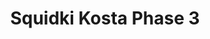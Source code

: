 ---
slug: squidki-kosta-phase-3
title: Squidki Kosta Phase 3
description: "Squidki Kosta Phase 3 is an exciting online game. Play for free directly in your browser!"
icon: /images/new_mods/Sprunki Kosta Phase 3.png
url: https://wowtbc.net/sprunkin/kosta-phase-3/index.html
previewImage: /images/new_mods/Sprunki Kosta Phase 3.png
type: new mods

# SEO配置
seo:
  title: "Squidki Kosta Phase 3 - Play Free Online Game | Fun Browser Games"
  description: "Squidki Kosta Phase 3 - Play this fun online game for free in your browser. No download required!"
  ogImage: "/images/new_mods/Sprunki Kosta Phase 3.png"
  keywords: "squidki-kosta-phase-3, online game, browser game, free game, new mods game, play online"

videoUrls:
  - https://www.youtube.com/embed/example1
  - https://www.youtube.com/embed/example2

whyPlay:
  title: "Why Play Squidki Kosta Phase 3?"
  items:
    - "Immersive Gameplay: Squidki Kosta Phase 3 offers an engaging and immersive gaming experience that will keep you entertained for hours"
    - "Challenging Levels: Test your skills with increasingly difficult challenges and obstacles"
    - "Beautiful Graphics: Enjoy stunning visuals and smooth animations that bring the game world to life"
    - "Regular Updates: New content and features are added regularly to keep the game fresh and exciting"
    - "Free to Play: Experience all the fun without spending a penny"
    - "Community Features: Connect with other players, share strategies, and compete for high scores"
    - "Cross-Platform: Play on any device with a web browser, no downloads required"

features:
  title: "Key Features of Squidki Kosta Phase 3"
  image: "/images/new_mods/Sprunki Kosta Phase 3.png"
  items:
    - "Intuitive Controls: Easy to learn controls make Squidki Kosta Phase 3 accessible for players of all skill levels"
    - "Multiple Game Modes: Enjoy various gameplay options that provide different challenges and experiences"
    - "Character Customization: Personalize your gaming experience with unique characters and items"
    - "Achievement System: Complete special tasks to earn rewards and recognition"
    - "Leaderboards: Compete with players worldwide and see who can achieve the highest scores"

characteristics:
  title: "Game Characteristics"
  image: "/images/new_mods/Sprunki Kosta Phase 3.png"
  items:
    - "Genre: New mods game with elements of strategy and skill"
    - "Difficulty: Suitable for both casual gamers and those seeking a challenge"
    - "Play Time: Quick sessions or extended gameplay, depending on your preference"
    - "Art Style: Vibrant and engaging visuals that enhance the gaming experience"
    - "Sound Design: Immersive audio that complements the gameplay perfectly"

info: "Squidki Kosta Phase 3 is an exciting online game that offers players a unique and engaging gaming experience. With its intuitive controls, stunning visuals, and challenging gameplay, Squidki Kosta Phase 3 provides hours of entertainment for players of all ages and skill levels. Whether you're looking for a quick gaming session during a break or an extended play session, Squidki Kosta Phase 3 delivers an immersive experience that will keep you coming back for more. The game features multiple levels of increasing difficulty, ensuring that players are constantly challenged as they progress. With regular updates adding new content and features, Squidki Kosta Phase 3 remains fresh and exciting, providing endless entertainment options for its growing community of players."

howToPlayIntro: "Welcome to Squidki Kosta Phase 3! This guide will walk you through the basics and help you master the game. Whether you're a beginner or looking to improve your skills, these tips and instructions will enhance your gaming experience."

howToPlaySteps:
  - title: "Getting Started"
    description: "Begin your Squidki Kosta Phase 3 adventure by familiarizing yourself with the controls. Use your keyboard or mouse to navigate through the game interface. The tutorial will guide you through the basic mechanics and help you understand the objectives."
  - title: "Understanding the Objectives"
    description: "In Squidki Kosta Phase 3, your main goal is to progress through levels by completing specific objectives. Each level presents unique challenges that require different strategies and approaches."
  - title: "Mastering the Controls"
    description: "Practice using the controls to improve your precision and reaction time. Squidki Kosta Phase 3 requires quick reflexes and strategic thinking to overcome obstacles and defeat opponents."
  - title: "Utilizing Power-ups"
    description: "Collect power-ups throughout the game to enhance your abilities and overcome difficult challenges. Each power-up offers unique advantages that can be crucial for success."
  - title: "Developing Strategies"
    description: "As you progress in Squidki Kosta Phase 3, develop effective strategies for different scenarios. Analyze patterns, anticipate challenges, and adapt your approach to maximize your performance."

faq:
  title: "Frequently Asked Questions about Squidki Kosta Phase 3"
  items:
    - question: "Is Squidki Kosta Phase 3 free to play?"
      answer: "Yes, Squidki Kosta Phase 3 is completely free to play directly in your web browser. No downloads or purchases are required to enjoy the full game experience."
    - question: "Can I play Squidki Kosta Phase 3 on mobile devices?"
      answer: "Yes, Squidki Kosta Phase 3 is optimized for both desktop and mobile play. You can enjoy the game on any device with a web browser and internet connection."
    - question: "Are there any in-game purchases?"
      answer: "While Squidki Kosta Phase 3 is free to play, there may be optional in-game purchases available for cosmetic items or additional features that don't affect core gameplay."
    - question: "How often is Squidki Kosta Phase 3 updated?"
      answer: "The developers regularly update Squidki Kosta Phase 3 with new content, features, and improvements based on player feedback and game performance."
    - question: "Can I play Squidki Kosta Phase 3 offline?"
      answer: "Currently, Squidki Kosta Phase 3 requires an internet connection to play as it's a browser-based online game."
    - question: "Is Squidki Kosta Phase 3 suitable for children?"
      answer: "Yes, Squidki Kosta Phase 3 is designed to be family-friendly and suitable for players of all ages."
    - question: "How do I report bugs or issues?"
      answer: "If you encounter any problems while playing Squidki Kosta Phase 3, you can report them through the game's support page or contact the developers directly through their website."
    - question: "Still Have Questions?"
      answer: "If you have additional questions about Squidki Kosta Phase 3 that aren't covered in this FAQ, please visit our support center or contact our customer service team for assistance."
---